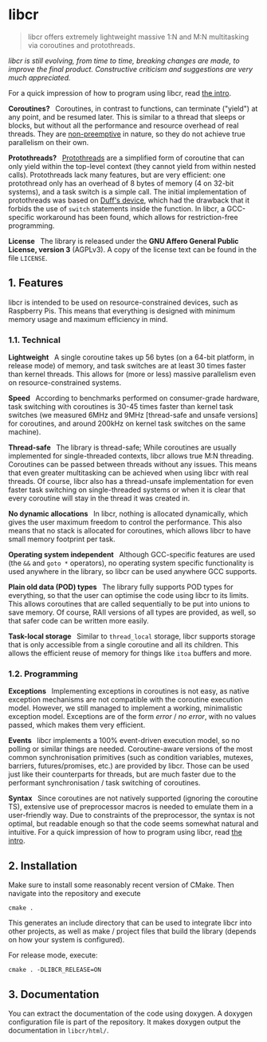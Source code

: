 # libcr

> libcr offers extremely lightweight massive 1:N and M:N multitasking via coroutines and protothreads.

*libcr is still evolving, from time to time, breaking changes are made, to improve the final product.
Constructive criticism and suggestions are very much appreciated.*

For a quick impression of how to program using libcr, read [the intro](docs/intro.md).

**Coroutines?**&ensp;
Coroutines, in contrast to functions, can terminate ("yield") at any point, and be resumed later.
This is similar to a thread that sleeps or blocks, but without all the performance and resource overhead of real threads.
They are [non-preemptive](https://en.wikipedia.org/wiki/Cooperative_multitasking "Cooperative multitasking on Wikipedia") in nature, so they do not achieve true parallelism on their own.

**Protothreads?**&ensp;
[Protothreads](https://en.wikipedia.org/wiki/Protothread "Protothread on Wikipedia") are a simplified form of coroutine that can only yield within the top-level context (they cannot yield from within nested calls).
Protothreads lack many features, but are very efficient: one protothread only has an overhead of 8 bytes of memory (4 on 32-bit systems), and a task switch is a simple call.
The initial implementation of protothreads was based on [Duff's device](https://en.wikipedia.org/wiki/Duff%27s_device "Duff's device on Wikipedia"), which had the drawback that it forbids the use of `switch` statements inside the function.
In libcr, a GCC-specific workaround has been found, which allows for restriction-free programming.

**License**&ensp;
The library is released under the **GNU Affero General Public License, version 3** (AGPLv3).
A copy of the license text can be found in the file `LICENSE`.

## 1. Features

libcr is intended to be used on resource-constrained devices, such as Raspberry Pis.
This means that everything is designed with minimum memory usage and maximum efficiency in mind.

### 1.1. Technical

**Lightweight**&ensp;
A single coroutine takes up 56 bytes (on a 64-bit platform, in release mode) of memory, and task switches are at least 30 times faster than kernel threads.
This allows for (more or less) massive parallelism even on resource-constrained systems.

**Speed**&ensp;
According to benchmarks performed on consumer-grade hardware, task switching with coroutines is 30-45 times faster than kernel task switches (we measured 6MHz and 9MHz [thread-safe and unsafe versions] for coroutines, and around 200kHz on kernel task switches on the same machine).

**Thread-safe**&ensp;
The library is thread-safe; While coroutines are usually implemented for single-threaded contexts, libcr allows true M:N threading.
Coroutines can be passed between threads without any issues.
This means that even greater multitasking can be achieved when using libcr with real threads.
Of course, libcr also has a thread-unsafe implementation for even faster task switching on single-threaded systems or when it is clear that every coroutine will stay in the thread it was created in.

**No dynamic allocations**&ensp;
In libcr, nothing is allocated dynamically, which gives the user maximum freedom to control the performance.
This also means that no stack is allocated for coroutines, which allows libcr to have small memory footprint per task.

**Operating system independent**&ensp;
Although GCC-specific features are used (the `&&` and `goto *` operators), no operating system specific functionality is used anywhere in the library, so libcr can be used anywhere GCC supports.

**Plain old data (POD) types**&ensp;
The library fully supports POD types for everything, so that the user can optimise the code using libcr to its limits.
This allows coroutines that are called sequentially to be put into unions to save memory.
Of course, RAII versions of all types are provided, as well, so that safer code can be written more easily.

**Task-local storage**&ensp;
Similar to `thread_local` storage, libcr supports storage that is only accessible from a single coroutine and all its children.
This allows the efficient reuse of memory for things like `itoa` buffers and more.

### 1.2. Programming

**Exceptions**&ensp;
Implementing exceptions in coroutines is not easy, as native exception mechanisms are not compatible with the coroutine execution model.
However, we still managed to implement a working, minimalistic exception model.
Exceptions are of the form *error* / *no error*, with no values passed, which makes them very efficient.

**Events**&ensp;
libcr implements a 100% event-driven execution model, so no polling or similar things are needed.
Coroutine-aware versions of the most common synchronisation primitives (such as condition variables, mutexes, barriers, futures/promises, etc.) are provided by libcr.
Those can be used just like their counterparts for threads, but are much faster due to the performant synchronisation / task switching of coroutines.

**Syntax**&ensp;
Since coroutines are not natively supported (ignoring the coroutine TS), extensive use of preprocessor macros is needed to emulate them in a user-friendly way.
Due to constraints of the preprocessor, the syntax is not optimal, but readable enough so that the code seems somewhat natural and intuitive.
For a quick impression of how to program using libcr, read [the intro](docs/intro.md).

## 2. Installation

Make sure to install some reasonably recent version of CMake.
Then navigate into the repository and execute

	cmake .

This generates an include directory that can be used to integrate libcr into other projects, as well as make / project files that build the library (depends on how your system is configured).

For release mode, execute:

	cmake . -DLIBCR_RELEASE=ON

## 3. Documentation

You can extract the documentation of the code using doxygen.
A doxygen configuration file is part of the repository.
It makes doxygen output the documentation in `libcr/html/`.